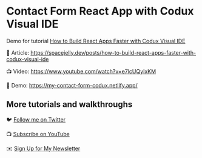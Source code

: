 # Contact Form React App with Codux Visual IDE

Demo for tutorial [How to Build React Apps Faster with Codux Visual IDE](https://www.youtube.com/watch?v=e7lcUQyIxKM)

📝 Article: https://spacejelly.dev/posts/how-to-build-react-apps-faster-with-codux-visual-ide

📺 Video: https://www.youtube.com/watch?v=e7lcUQyIxKM

🚀 Demo: https://my-contact-form-codux.netlify.app/

## More tutorials and walkthroughs

🐦 [Follow me on Twitter](https://twitter.com/colbyfayock)

📺 [Subscribe on YouTube](https://www.youtube.com/colbyfayock)

✉️ [Sign Up for My Newsletter](https://colbyfayock.com/newsletter)
